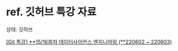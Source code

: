 # ref. 깃허브 특강 자료

상태: 깃허브

[[Git 특강] **15/16회차 데이터사이언스 엔지니어링 (**220602 ~ 220603)](https://www.notion.so/Git-15-16-220602-220603-77dbce530f4846b7bd1a17e19e04ea6d)